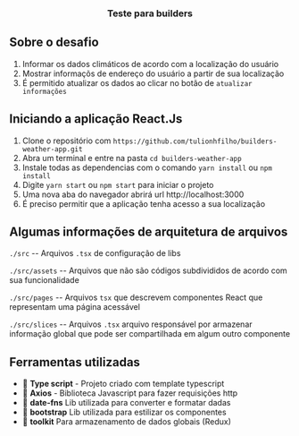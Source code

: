 <h3 align="center">
  Teste para builders
</h3>


## Sobre o desafio

1. Informar os dados climáticos de acordo com a localização do usuário
2. Mostrar informaçõs de endereço do usuário a partir de sua localização
2. É permitido atualizar os dados ao clicar no botão de `atualizar informações`

## Iniciando a aplicação React.Js

1. Clone o repositório com `https://github.com/tulionhfilho/builders-weather-app.git`
2. Abra um terminal e entre na pasta `cd builders-weather-app`
3. Instale todas as dependencias com o comando `yarn install` ou `npm install`
4. Digite `yarn start` ou `npm start`  para iniciar o projeto
5. Uma nova aba do navegador abrirá url http://localhost:3000
6. É preciso permitir que a aplicação tenha acesso a sua localização

## Algumas informações de arquitetura de arquivos
`./src` -- Arquivos `.tsx` de configuração de libs

`./src/assets` -- Arquivos que não são códigos subdivididos de acordo com sua funcionalidade

`./src/pages` -- Arquivos `tsx` que descrevem componentes React que representam uma página acessável

`./src/slices` -- Arquivos `.tsx` arquivo responsável por armazenar informação global que pode ser compartilhada em algum outro componente

## Ferramentas utilizadas

- 📄 **Type script** - Projeto criado com template typescript 
- 📄 **Axios** - Biblioteca Javascript para fazer requisições http
- 📄 **date-fns** Lib utilizada para converter e formatar dadas
- 📄 **bootstrap** Lib utilizada para estilizar os componentes
- 📄 **toolkit** Para armazenamento de dados globais (Redux)

</h1>

